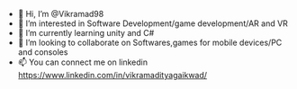 - 👋 Hi, I’m @Vikramad98
- 👀 I’m interested in Software Development/game development/AR and VR 
- 🌱 I’m currently learning unity and C#
- 💞️ I’m looking to collaborate on Softwares,games for mobile devices/PC and consoles
- 📫 You can connect me on linkedin https://www.linkedin.com/in/vikramadityagaikwad/

<!---
Vikramad98/Vikramad98 is a ✨ special ✨ repository because its `README.md` (this file) appears on your GitHub profile.
You can click the Preview link to take a look at your changes.
--->
